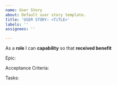 ```yaml
---
name: User Story
about: Default user story template.
title: 'USER STORY: <TiTLE>'
labels: ''
assignees: ''

---
```


As a **role** I can **capability** so that **received benefit**

Epic:

Acceptance Criteria:

Tasks:
